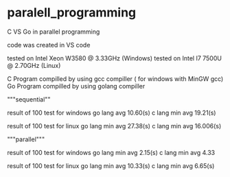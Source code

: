 # paralell_programming
C VS Go in parallel programming

code was created in VS code 

tested on Intel Xeon W3580 @ 3.33GHz (Windows)
tested on Intel I7 7500U @ 2.70GHz (Linux)

C Program compilled by using gcc compiller ( for windows with MinGW gcc)
Go Program compilled by using golang compiller

"""sequential""

result of 100 test for windows
    go lang avg 10.60(s)
    c lang min avg 19.21(s)
    
result of 100 test for linux
    go lang min avg 27.38(s)
    c lang  min avg 16.006(s)

"""parallel"""

result of 100 test for windows
    go lang min avg 2.15(s)
    c lang min avg 4.33
    
result of 100 test for linux
    go lang min avg 10.33(s)
    c lang min avg 6.65(s)
